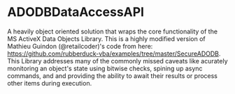 # ADODBDataAccessAPI
A heavily object oriented solution that wraps the core functionality of the MS ActiveX Data Objects Library. This is a highly modified version of Mathieu Guindon (@retailcoder)'s code from here: https://github.com/rubberduck-vba/examples/tree/master/SecureADODB. This Library addresses many of the commonly missed caveats like acurately monitoring an object's state using bitwise checks, spining up async commands, and and providing the ability to await their results or process other items during execution.
